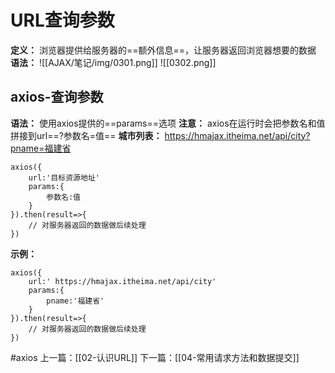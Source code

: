 # URL查询参数
**定义：** 浏览器提供给服务器的==额外信息==，让服务器返回浏览器想要的数据
**语法：** 
![[AJAX/笔记/img/0301.png]]
![[0302.png]]

## axios-查询参数
**语法：** 使用axios提供的==params==选项
**注意：** axios在运行时会把参数名和值拼接到url==?参数名=值== 
**城市列表：** https://hmajax.itheima.net/api/city?pname=福建省

```
axios({
	url:'目标资源地址'
	params:{
		参数名:值
	}
}).then(result=>{
	// 对服务器返回的数据做后续处理
})
```
**示例：**
```
axios({
	url:' https://hmajax.itheima.net/api/city'
	params:{
		pname:'福建省'
	}
}).then(result=>{
	// 对服务器返回的数据做后续处理
})
```


#axios
上一篇：[[02-认识URL]]
下一篇：[[04-常用请求方法和数据提交]]